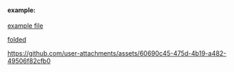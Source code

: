 #### example:
[example file](https://github.com/AntoniRokitnicki/AdvancedExpressionFolding/blob/master/examples/data/MethodDefaultParametersTestData.java)

[folded](https://github.com/AntoniRokitnicki/AdvancedExpressionFolding/blob/master/folded/MethodDefaultParametersTestData-folded.java)




https://github.com/user-attachments/assets/60690c45-475d-4b19-a482-49506f82cfb0

